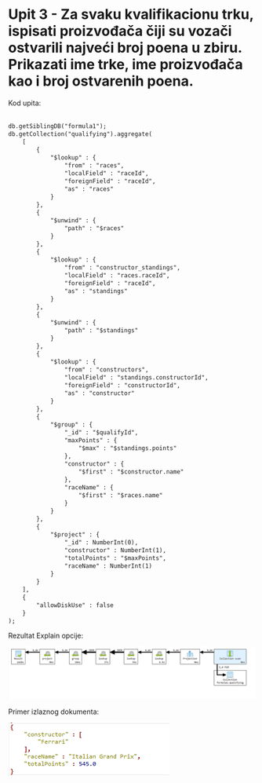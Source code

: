 # Upit 3 - Za svaku kvalifikacionu trku, ispisati proizvođača čiji su vozači ostvarili najveći broj poena u zbiru. Prikazati ime trke, ime proizvođača kao i broj ostvarenih poena.

Kod upita:

~~~

db.getSiblingDB("formula1");
db.getCollection("qualifying").aggregate(
    [
        {
            "$lookup" : {
                "from" : "races",
                "localField" : "raceId",
                "foreignField" : "raceId",
                "as" : "races"
            }
        }, 
        {
            "$unwind" : {
                "path" : "$races"
            }
        }, 
        {
            "$lookup" : {
                "from" : "constructor_standings",
                "localField" : "races.raceId",
                "foreignField" : "raceId",
                "as" : "standings"
            }
        }, 
        {
            "$unwind" : {
                "path" : "$standings"
            }
        }, 
        {
            "$lookup" : {
                "from" : "constructors",
                "localField" : "standings.constructorId",
                "foreignField" : "constructorId",
                "as" : "constructor"
            }
        }, 
        {
            "$group" : {
                "_id" : "$qualifyId",
                "maxPoints" : {
                    "$max" : "$standings.points"
                },
                "constructor" : {
                    "$first" : "$constructor.name"
                },
                "raceName" : {
                    "$first" : "$races.name"
                }
            }
        }, 
        {
            "$project" : {
                "_id" : NumberInt(0),
                "constructor" : NumberInt(1),
                "totalPoints" : "$maxPoints",
                "raceName" : NumberInt(1)
            }
        }
    ], 
    {
        "allowDiskUse" : false
    }
);

~~~

Rezultat Explain opcije:

![Alt text](/v1/andrija/query_3/query_3_explain.png)

Primer izlaznog dokumenta:

![Alt text](/v1/andrija/query_3/query_3_output.png)
